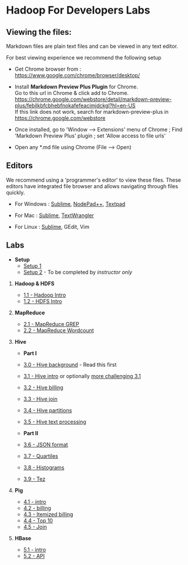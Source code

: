 <link rel='stylesheet' href='assets/css/main.css'/>

Hadoop For Developers Labs
============================

Viewing the files:
-----------------
Markdown files are plain text files and can be viewed in any text editor.

For best viewing experience we recommend the following setup

* Get Chrome browser from : https://www.google.com/chrome/browser/desktop/

* Install **Markdown Preview Plus Plugin** for Chrome.  
Go to this url in Chrome & click add to Chrome.  
    https://chrome.google.com/webstore/detail/markdown-preview-plus/febilkbfcbhebfnokafefeacimjdckgl?hl=en-US  
If this link does not work, search for markdown-preview-plus in https://chrome.google.com/webstore

* Once installed, go to 'Window --> Extensions' menu of Chrome ;   Find 'Markdown Preview Plus' plugin ;  set 'Allow access to file urls'

* Open any *.md file using Chrome (File --> Open)


Editors
-------
We recommend using a 'programmer's editor' to view these files. These editors have integrated file browser and allows navigating through files quickly.

* For Windows : [Sublime](http://www.sublimetext.com/), [NodePad++](http://notepad-plus-plus.org/), [Textpad](http://www.textpad.com/)

* For Mac : [Sublime](http://www.sublimetext.com/),  [TextWrangler](http://www.barebones.com/products/textwrangler/)

* For Linux : [Sublime](http://www.sublimetext.com/), GEdit, Vim


Labs
----

* **Setup**
  - [Setup 1](setup-1.md)
  - [Setup 2](setup-2.md) - To be completed by _instructor only_


1. **Hadoop & HDFS** 
    - [1.1 - Hadoop Intro](1-hadoop-hdfs/1.1-hadoop.md)
    - [1.2 - HDFS Intro](1-hadoop-hdfs/1.2-hdfs.md)

2. **MapReduce**
    - [2.1 - MapReduce GREP](2-mapreduce/2.1-grep.md)
    - [2.2 - MapReduce Wordcount](2-mapreduce/2.2-wordcount.md)

3. **Hive**
   - **Part I**
   - [3.0 - Hive background](3-hive/README.md) - Read this first
   - [3.1 - Hive intro](3-hive/3.1-intro/README.md) or optionally [more challenging 3.1](3-hive/3.1-intro/README2.md)
   - [3.2 - Hive billing](3-hive/3.2-billing/README.md)
   - [3.3 - Hive join](3-hive/3.3-join/README.md)
   - [3.4 - Hive partitions](3-hive/3.4-partitions/README.md)
   - [3.5 - Hive text processing](3-hive/3.5-text/README.md)
   
   - **Part II**
   - [3.6 - JSON format](3-hive/3.6-json/README.md)
   - [3.7 - Quartiles](3-hive/3.7-quartiles/README.md)
   - [3.8 - Histograms](3-hive/3.8-histograms/README.md)
   - [3.9 - Tez](3-hive/3.9-tez/README.md)

4. **Pig**
   - [4.1 - intro](4-pig/4.1-intro/README.md)
   - [4.2 - billing](4-pig/4.2-billing/README.md)
   - [4.3 - Itemized billing](4-pig/4.3-billing-itemized/README.md)
   - [4.4 - Top 10](4-pig/4.4-top-spenders/README.md)
   - [4.5 - Join](4-pig/4.5-join/README.md)

5. **HBase**
   - [5.1 - intro](5-hbase/5.1-hbase-intro.md)
   - [5.2 - API](5-hbase/5.2-api/README.md)
